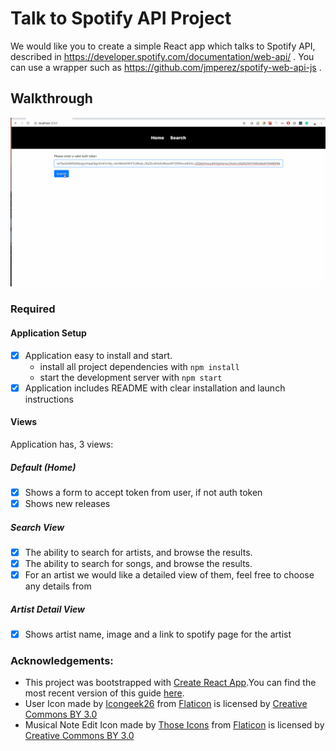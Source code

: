 # Talk to Spotify API Project

We would like you to create a simple React app which talks to Spotify API, described in https://developer.spotify.com/documentation/web-api/ . You can use a wrapper such as https://github.com/jmperez/spotify-web-api-js  .

## Walkthrough

![SpotiyGlide Walkthrough](https://github.com/div88/glide-spotify/blob/master/public/spotifyGlide.gif)

### Required
#### Application Setup
- [x] Application easy to install and start.
  - install all project dependencies with `npm install`
  - start the development server with `npm start`
- [x] Application includes README with clear installation and launch instructions

#### Views
Application has, 3 views:

##### Default (Home)
- [x] Shows a form to accept token from user, if not auth token
- [x] Shows new releases

##### Search View
- [x] The ability to search for artists, and browse the results.
- [x] The ability to search for songs, and browse the results.
- [x] For an artist we would like a detailed view of them, feel free to choose any details from

##### Artist Detail View
- [x] Shows artist name, image and a link to spotify page for the artist


### Acknowledgements:
- This project was bootstrapped with [Create React App](https://github.com/facebookincubator/create-react-app).You can find the most recent version of this guide [here](https://github.com/facebookincubator/create-react-app/blob/master/packages/react-scripts/template/README.md).
- User Icon made by [Icongeek26](https://www.flaticon.com/authors/icongeek26)</a> from [Flaticon](https://www.flaticon.com/) is licensed by [Creative Commons BY 3.0](http://creativecommons.org/licenses/by/3.0/)
- Musical Note Edit Icon made by [Those Icons](https://www.flaticon.com/authors/those-icons)</a> from [Flaticon](https://www.flaticon.com/) is licensed by [Creative Commons BY 3.0](http://creativecommons.org/licenses/by/3.0/)


